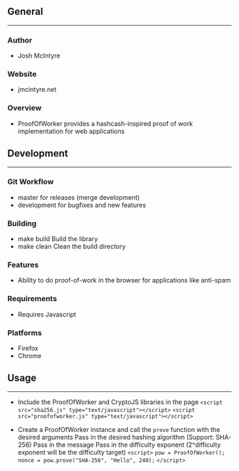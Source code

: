 ## General
____________

### Author
* Josh McIntyre

### Website
* jmcintyre.net

### Overview
* ProofOfWorker provides a hashcash-inspired proof of work implementation for web applications

## Development
________________

### Git Workflow
* master for releases (merge development)
* development for bugfixes and new features

### Building
* make build
Build the library
* make clean
Clean the build directory

### Features
* Ability to do proof-of-work in the browser for applications like anti-spam

### Requirements
* Requires Javascript

### Platforms
* Firefox
* Chrome

## Usage
____________

* Include the ProofOfWorker and CryptoJS libraries in the page
	`<script src="sha256.js" type="text/javascript"></script>`
	`<script src="proofofworker.js" type="text/javascript"></script>`
	
* Create a ProofOfWorker instance and call the `prove` function with the desired arguments
Pass in the desired hashing algorithm (Support: SHA-256)
Pass in the message
Pass in the difficulty exponent (2^difficulty exponent will be the difficulty target)
	`<script>`
		`pow = ProofOfWorker();`
		`nonce = pow.prove("SHA-256", "Hello", 240);`
	`</script>`